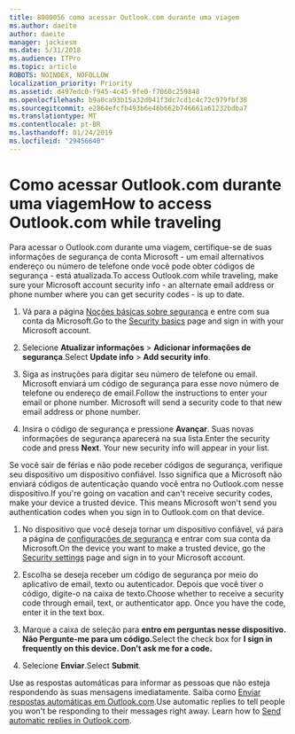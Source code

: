 ```yaml
---
title: 8000056 como acessar Outlook.com durante uma viagem
ms.author: daeite
author: daeite
manager: jackiesm
ms.date: 5/31/2018
ms.audience: ITPro
ms.topic: article
ROBOTS: NOINDEX, NOFOLLOW
localization_priority: Priority
ms.assetid: d497edc0-f945-4c45-9fe0-f7060c259848
ms.openlocfilehash: b9a0ca93b15a32d041f3dc7cd1c4c72c979fbf38
ms.sourcegitcommit: e2864efcfb493b6e46b662b746661a61232bdba7
ms.translationtype: MT
ms.contentlocale: pt-BR
ms.lasthandoff: 01/24/2019
ms.locfileid: "29456640"
---
```

# <a name="how-to-access-outlookcom-while-traveling"></a><span data-ttu-id="e3df5-102">Como acessar Outlook.com durante uma viagem</span><span class="sxs-lookup"><span data-stu-id="e3df5-102">How to access Outlook.com while traveling</span></span>

<span data-ttu-id="e3df5-103">Para acessar o Outlook.com durante uma viagem, certifique-se de suas informações de segurança de conta Microsoft - um email alternativos endereço ou número de telefone onde você pode obter códigos de segurança - está atualizada.</span><span class="sxs-lookup"><span data-stu-id="e3df5-103">To access Outlook.com while traveling, make sure your Microsoft account security info - an alternate email address or phone number where you can get security codes - is up to date.</span></span>
  
1. <span data-ttu-id="e3df5-104">Vá para a página [Noções básicas sobre segurança](https://go.microsoft.com/fwlink/p/?linkid=842325) e entre com sua conta da Microsoft.</span><span class="sxs-lookup"><span data-stu-id="e3df5-104">Go to the [Security basics](https://go.microsoft.com/fwlink/p/?linkid=842325) page and sign in with your Microsoft account.</span></span> 
    
2. <span data-ttu-id="e3df5-105">Selecione **Atualizar informações** \> **Adicionar informações de segurança**.</span><span class="sxs-lookup"><span data-stu-id="e3df5-105">Select **Update info** \> **Add security info**.</span></span> 
    
3. <span data-ttu-id="e3df5-p101">Siga as instruções para digitar seu número de telefone ou email. Microsoft enviará um código de segurança para esse novo número de telefone ou endereço de email.</span><span class="sxs-lookup"><span data-stu-id="e3df5-p101">Follow the instructions to enter your email or phone number. Microsoft will send a security code to that new email address or phone number.</span></span>
    
4. <span data-ttu-id="e3df5-p102">Insira o código de segurança e pressione **Avançar**. Suas novas informações de segurança aparecerá na sua lista.</span><span class="sxs-lookup"><span data-stu-id="e3df5-p102">Enter the security code and press **Next**. Your new security info will appear in your list.</span></span> 
    
<span data-ttu-id="e3df5-p103">Se você sair de férias e não pode receber códigos de segurança, verifique seu dispositivo um dispositivo confiável. Isso significa que a Microsoft não enviará códigos de autenticação quando você entra no Outlook.com nesse dispositivo.</span><span class="sxs-lookup"><span data-stu-id="e3df5-p103">If you're going on vacation and can't receive security codes, make your device a trusted device. This means Microsoft won't send you authentication codes when you sign in to Outlook.com on that device.</span></span>
  
1. <span data-ttu-id="e3df5-112">No dispositivo que você deseja tornar um dispositivo confiável, vá para a página de [configurações de segurança](https://go.microsoft.com/fwlink/p/?linkid=2002000&amp;clcid=0x409) e entrar com sua conta da Microsoft.</span><span class="sxs-lookup"><span data-stu-id="e3df5-112">On the device you want to make a trusted device, go the [Security settings](https://go.microsoft.com/fwlink/p/?linkid=2002000&amp;clcid=0x409) page and sign in to your Microsoft account.</span></span> 
    
2. <span data-ttu-id="e3df5-p104">Escolha se deseja receber um código de segurança por meio do aplicativo de email, texto ou autenticador. Depois que você tiver o código, digite-o na caixa de texto.</span><span class="sxs-lookup"><span data-stu-id="e3df5-p104">Choose whether to receive a security code through email, text, or authenticator app. Once you have the code, enter it in the text box.</span></span>
    
3. <span data-ttu-id="e3df5-115">Marque a caixa de seleção para **entro em perguntas nesse dispositivo. Não Pergunte-me para um código.**</span><span class="sxs-lookup"><span data-stu-id="e3df5-115">Select the check box for **I sign in frequently on this device. Don't ask me for a code.**</span></span>
    
4. <span data-ttu-id="e3df5-116">Selecione **Enviar**.</span><span class="sxs-lookup"><span data-stu-id="e3df5-116">Select **Submit**.</span></span> 
    
<span data-ttu-id="e3df5-p105">Use as respostas automáticas para informar as pessoas que não esteja respondendo às suas mensagens imediatamente. Saiba como [Enviar respostas automáticas em Outlook.com](https://go.microsoft.com/fwlink/p/?linkid=2002100&amp;clcid=0x409).</span><span class="sxs-lookup"><span data-stu-id="e3df5-p105">Use automatic replies to tell people you won't be responding to their messages right away. Learn how to [Send automatic replies in Outlook.com](https://go.microsoft.com/fwlink/p/?linkid=2002100&amp;clcid=0x409).</span></span>
  

